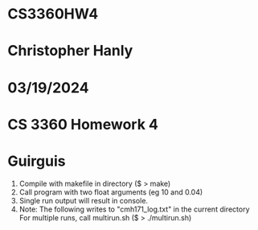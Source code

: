 # CS3360HW4
# Christopher Hanly
# 03/19/2024
# CS 3360 Homework 4
# Guirguis

1. Compile with makefile in directory ($ > make)
2. Call program with two float arguments (eg 10 and 0.04)
3. Single run output will result in console.
4. Note: The following writes to "cmh171_log.txt" in the current directory
	For multiple runs, call multirun.sh ($ > ./multirun.sh)




